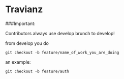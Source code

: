 # Travianz
###Important:  

Contributors  always use develop brunch to develop!

from develop you do   

    git checkout -b feature/name_of_work_you_are_doing    
  
an example:   

    git checkout -b feature/auth
